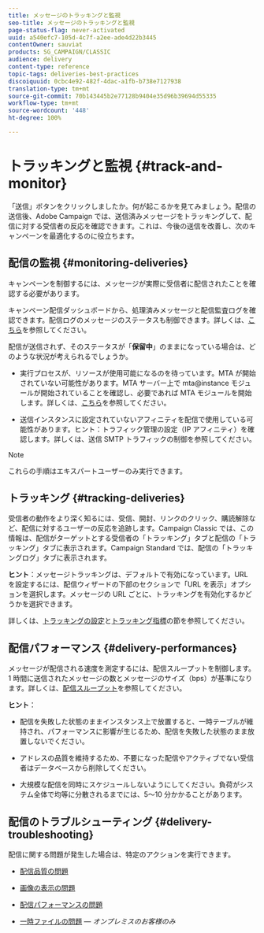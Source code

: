 ```yaml
---
title: メッセージのトラッキングと監視
seo-title: メッセージのトラッキングと監視
page-status-flag: never-activated
uuid: a540efc7-105d-4c7f-a2ee-ade4d22b3445
contentOwner: sauviat
products: SG_CAMPAIGN/CLASSIC
audience: delivery
content-type: reference
topic-tags: deliveries-best-practices
discoiquuid: 0cbc4e92-482f-4dac-a1fb-b738e7127938
translation-type: tm+mt
source-git-commit: 70b143445b2e77128b9404e35d96b39694d55335
workflow-type: tm+mt
source-wordcount: '448'
ht-degree: 100%

---
```



# トラッキングと監視 {#track-and-monitor}

「送信」ボタンをクリックしましたか。何が起こるかを見てみましょう。配信の送信後、Adobe Campaign では、送信済みメッセージをトラッキングして、配信に対する受信者の反応を確認できます。これは、今後の送信を改善し、次のキャンペーンを最適化するのに役立ちます。

## 配信の監視 {#monitoring-deliveries}

キャンペーンを制御するには、メッセージが実際に受信者に配信されたことを確認する必要があります。

キャンペーン配信ダッシュボードから、処理済みメッセージと配信監査ログを確認できます。配信ログのメッセージのステータスも制御できます。詳しくは、[こちら](../../delivery/using/monitoring-a-delivery.md#delivery-dashboard)を参照してください。

配信が送信されず、そのステータスが「**保留中**」のままになっている場合は、どのような状況が考えられるでしょうか。

* 実行プロセスが、リソースが使用可能になるのを待っています。MTA が開始されていない可能性があります。MTA サーバー上で mta@instance モジュールが開始されていることを確認し、必要であれば MTA モジュールを開始します。詳しくは、[こちら](../../production/using/administration.md)を参照してください。

* 送信インスタンスに設定されていないアフィニティを配信で使用している可能性があります。ヒント：トラフィック管理の設定（IP アフィニティ）を確認します。詳しくは、送信 SMTP トラフィックの制御を参照してください。

>[!NOTE]
>
>これらの手順はエキスパートユーザーのみ実行できます。

## トラッキング {#tracking-deliveries}

受信者の動作をより深く知るには、受信、開封、リンクのクリック、購読解除など、配信に対するユーザーの反応を追跡します。Campaign Classic では、この情報は、配信がターゲットとする受信者の「トラッキング」タブと配信の「トラッキング」タブに表示されます。Campaign Standard では、配信の「トラッキングログ」タブに表示されます。

**ヒント**：メッセージトラッキングは、デフォルトで有効になっています。URL を設定するには、配信ウィザードの下部のセクションで「URL を表示」オプションを選択します。メッセージの URL ごとに、トラッキングを有効化するかどうかを選択できます。

詳しくは、[トラッキングの設定](../../delivery/using/how-to-configure-tracked-links.md)と[トラッキング指標](../../reporting/using/delivery-reports.md#tracking-indicators)の節を参照してください。

## 配信パフォーマンス {#delivery-performances}

メッセージが配信される速度を測定するには、配信スループットを制御します。1 時間に送信されたメッセージの数とメッセージのサイズ（bps）が基準になります。詳しくは、[配信スループット](../../reporting/using/global-reports.md#delivery-throughput)を参照してください。

**ヒント**：

* 配信を失敗した状態のままインスタンス上で放置すると、一時テーブルが維持され、パフォーマンスに影響が生じるため、配信を失敗した状態のまま放置しないでください。

* アドレスの品質を維持するため、不要になった配信やアクティブでない受信者はデータベースから削除してください。

* 大規模な配信を同時にスケジュールしないようにしてください。負荷がシステム全体で均等に分散されるまでには、5～10 分かかることがあります。

## 配信のトラブルシューティング {#delivery-troubleshooting}

配信に関する問題が発生した場合は、特定のアクションを実行できます。

* [配信品質の問題](../../production/using/performance-and-throughput-issues.md#deliverability_issues)

* [画像の表示の問題](../../production/using/image-display-issues.md)

* [配信パフォーマンスの問題](../../delivery/using/monitoring-a-delivery.md#performance_issues)

* [一時ファイルの問題](../../production/using/temporary-files.md) — *オンプレミスのお客様のみ*
